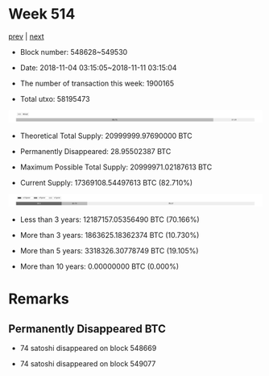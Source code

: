 # Week 514

[prev](week0513.md) | [next](week0515.md)

- Block number: 548628~549530

- Date: 2018-11-04 03:15:05~2018-11-11 03:15:04

- The number of transaction this week: 1900165

- Total utxo: 58195473

![](../images/mined_week0514.png)

- Theoretical Total Supply: 20999999.97690000 BTC

- Permanently Disappeared: 28.95502387 BTC

- Maximum Possible Total Supply: 20999971.02187613 BTC

- Current Supply: 17369108.54497613 BTC (82.710%)

![](../images/year_week0514.png)


- Less than 3 years: 12187157.05356490 BTC (70.166%)

- More than 3 years: 1863625.18362374 BTC (10.730%)

- More than 5 years: 3318326.30778749 BTC (19.105%)

- More than 10 years: 0.00000000 BTC (0.000%)

# Remarks

## Permanently Disappeared BTC

- 74 satoshi disappeared on block 548669

- 74 satoshi disappeared on block 549077


